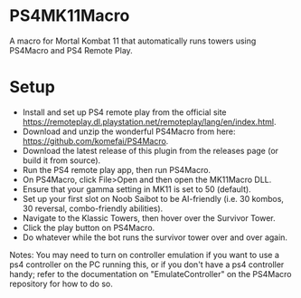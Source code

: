 # PS4MK11Macro
A macro for Mortal Kombat 11 that automatically runs towers using PS4Macro and PS4 Remote Play.

# Setup
* Install and set up PS4 remote play from the official site https://remoteplay.dl.playstation.net/remoteplay/lang/en/index.html.
* Download and unzip the wonderful PS4Macro from here: https://github.com/komefai/PS4Macro.
* Download the latest release of this plugin from the releases page (or build it from source).
* Run the PS4 remote play app, then run PS4Macro.
* On PS4Macro, click File>Open and then open the MK11Macro DLL.
* Ensure that your gamma setting in MK11 is set to 50 (default).
* Set up your first slot on Noob Saibot to be AI-friendly (i.e. 30 kombos, 30 reversal, combo-friendly abilities).
* Navigate to the Klassic Towers, then hover over the Survivor Tower.
* Click the play button on PS4Macro.
* Do whatever while the bot runs the survivor tower over and over again.

Notes:
You may need to turn on controller emulation if you want to use a ps4 controller on the PC running this, or if you don't have a ps4 controller handy; refer to the documentation on "EmulateController" on the PS4Macro repository for how to do so.

